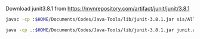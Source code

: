 
Download junit3.8.1 from https://mvnrepository.com/artifact/junit/junit/3.8.1

```bash
javac -cp :$HOME/Documents/Codes/Java-Tools/lib/junit-3.8.1.jar sis/AllTests.java

java -cp .:$HOME/Documents/Codes/Java-Tools/lib/junit-3.8.1.jar junit.awtui.TestRunner sis.AllTests
```